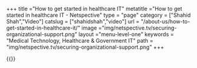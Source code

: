 +++
title ="How to get started in healthcare IT"
metatitle ="How to get started in healthcare IT - Netspective"
type = "page"
category = ["Shahid Shah","Video"]
catslug = ["shahidshah","video"]
url = "/about-us/how-to-get-started-in-healthcare-it/"
image ="img/netspective.tv/securing-organizational-support.png"
layout ="menu-level-one"
keywords = "Medical Technology, Healthcare & Government IT"
path = "img/netspective.tv/securing-organizational-support.png"
+++

{{<youtube izwOKw22sk4>}}
